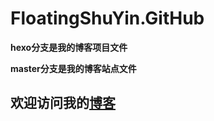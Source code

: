 # FloatingShuYin.GitHub

**hexo分支是我的博客项目文件**

**master分支是我的博客站点文件**


## 欢迎访问我的[博客][blog]

[blog]: <http://floatsyi.com/> (博客)
